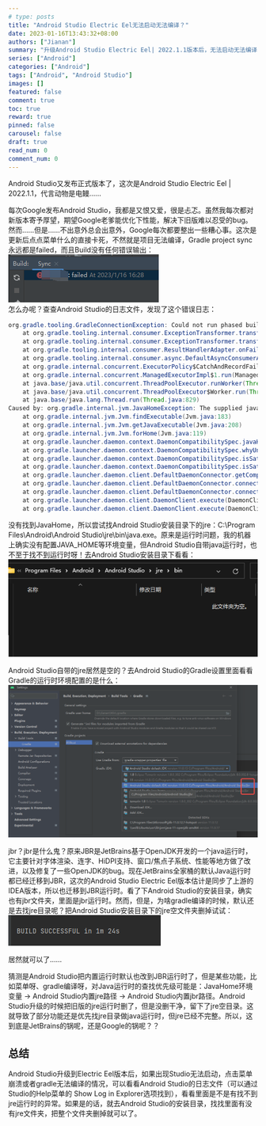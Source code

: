 ```yaml
---
# type: posts 
title: "Android Studio Electric Eel无法启动无法编译？"
date: 2023-01-16T13:43:32+08:00
authors: ["Jianan"]
summary: "升级Android Studio Electric Eel| 2022.1.1版本后，无法启动无法编译了？"
series: ["Android"]
categories: ["Android"]
tags: ["Android", "Android Studio"]
images: []
featured: false
comment: true
toc: true
reward: true
pinned: false
carousel: false
draft: true
read_num: 0
comment_num: 0 
---
```


Android Studio又发布正式版本了，这次是Android Studio Electric Eel | 2022.1.1，代言动物是电鳗……  

每次Google发布Android Studio，我都是又恨又爱，很是忐忑。虽然我每次都对新版本寄予厚望，期望Google老爹能优化下性能，解决下旧版难以忍受的bug。然而……但是……不出意外总会出意外，Google每次都要整出一些糟心事。这次是更新后点点菜单什么的直接卡死，不然就是项目无法编译，Gradle project sync永远都是failed，而且Build没有任何错误输出：   
![编译失败](%E7%BC%96%E8%AF%91%E5%A4%B1%E8%B4%A5.png)  
怎么办呢？查查Android Studio的日志文件，发现了这个错误日志：  
```java
org.gradle.tooling.GradleConnectionException: Could not run phased build action using connection to Gradle distribution 'https://services.gradle.org/distributions/gradle-7.2-bin.zip'.
	at org.gradle.tooling.internal.consumer.ExceptionTransformer.transform(ExceptionTransformer.java:55)
	at org.gradle.tooling.internal.consumer.ExceptionTransformer.transform(ExceptionTransformer.java:29)
	at org.gradle.tooling.internal.consumer.ResultHandlerAdapter.onFailure(ResultHandlerAdapter.java:43)
	at org.gradle.tooling.internal.consumer.async.DefaultAsyncConsumerActionExecutor$1$1.run(DefaultAsyncConsumerActionExecutor.java:69)
	at org.gradle.internal.concurrent.ExecutorPolicy$CatchAndRecordFailures.onExecute(ExecutorPolicy.java:64)
	at org.gradle.internal.concurrent.ManagedExecutorImpl$1.run(ManagedExecutorImpl.java:48)
	at java.base/java.util.concurrent.ThreadPoolExecutor.runWorker(ThreadPoolExecutor.java:1128)
	at java.base/java.util.concurrent.ThreadPoolExecutor$Worker.run(ThreadPoolExecutor.java:628)
	at java.base/java.lang.Thread.run(Thread.java:829)
Caused by: org.gradle.internal.jvm.JavaHomeException: The supplied javaHome seems to be invalid. I cannot find the java executable. Tried location: C:\Program Files\Android\Android Studio\jre\bin\java.exe
	at org.gradle.internal.jvm.Jvm.findExecutable(Jvm.java:183)
	at org.gradle.internal.jvm.Jvm.getJavaExecutable(Jvm.java:208)
	at org.gradle.internal.jvm.Jvm.forHome(Jvm.java:119)
	at org.gradle.launcher.daemon.context.DaemonCompatibilitySpec.javaHomeMatches(DaemonCompatibilitySpec.java:64)
	at org.gradle.launcher.daemon.context.DaemonCompatibilitySpec.whyUnsatisfied(DaemonCompatibilitySpec.java:40)
	at org.gradle.launcher.daemon.context.DaemonCompatibilitySpec.isSatisfiedBy(DaemonCompatibilitySpec.java:35)
	at org.gradle.launcher.daemon.context.DaemonCompatibilitySpec.isSatisfiedBy(DaemonCompatibilitySpec.java:25)
	at org.gradle.launcher.daemon.client.DefaultDaemonConnector.getCompatibleDaemons(DefaultDaemonConnector.java:192)
	at org.gradle.launcher.daemon.client.DefaultDaemonConnector.connectToIdleDaemon(DefaultDaemonConnector.java:157)
	at org.gradle.launcher.daemon.client.DefaultDaemonConnector.connect(DefaultDaemonConnector.java:125)
	at org.gradle.launcher.daemon.client.DaemonClient.execute(DaemonClient.java:144)
	at org.gradle.launcher.daemon.client.DaemonClient.execute(DaemonClient.java:98)
```
没有找到JavaHome，所以尝试找Android Studio安装目录下的jre：C:\Program Files\Android\Android Studio\jre\bin\java.exe。原来是运行时问题，我的机器上确实没有配置JAVA_HOME等环境变量，但Android Studio自带java运行时，也不至于找不到运行时呀！去Android Studio安装目录下看看：    
![空jre](%E7%A9%BAjre.png)  

Android Studio自带的jre居然是空的？去Android Studio的Gradle设置里面看看Gradle的运行时环境配置的是什么：  
![gradle运行时](gradle%E8%BF%90%E8%A1%8C%E6%97%B6.png)  

jbr？jbr是什么鬼？原来JBR是JetBrains基于OpenJDK开发的一个java运行时，它主要针对字体渲染、连字、HiDPI支持、窗口/焦点子系统、性能等地方做了改进，以及修复了一些OpenJDK的bug。现在JetBrains全家桶的默认Java运行时都已经迁移到JBR，这次的Android Studio Electric Eel版本估计是同步了上游的IDEA版本，所以也迁移到JBR运行时。看了下Android Studio的安装目录，确实也有jbr文件夹，里面是jbr运行时。然而，但是，为啥gradle编译的时候，默认还是去找jre目录呢？把Android Studio安装目录下的jre空文件夹删掉试试：  
![编译成功](%E7%BC%96%E8%AF%91%E6%88%90%E5%8A%9F.png)  

居然就可以了……  

猜测是Android Studio把内置运行时默认也改到JBR运行时了，但是某些功能，比如菜单呀、gradle编译呀，对Java运行时的查找优先级可能是：JavaHome环境变量 -> Android Studio内置jre路径 -> Android Studio内置jbr路径。Android Studio升级的时候把旧版的jre运行时删了，但是没删干净，留下了jre空目录。这就导致了部分功能还是优先找jre目录做java运行时，但jre已经不完整。所以，这到底是JetBrains的锅呢，还是Google的锅呢？？

## 总结 

Android Studio升级到Electric Eel版本后，如果出现Studio无法启动，点击菜单崩溃或者gradle无法编译的情况，可以看看Android Studio的日志文件（可以通过Studio的Help菜单的 Show Log in Explorer选项找到），看看里面是不是有找不到jre运行时的异常。如果是的话，就去Android Studio的安装目录，找找里面有没有jre文件夹，把整个文件夹删掉就可以了。
